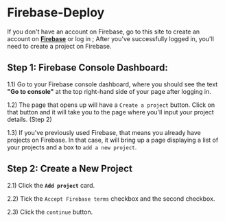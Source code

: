 # Firebase-Deploy

If you don't have an account on Firebase, go to this site to create an account on [**Firebase**](https://firebase.google.com/) or log in ;
After you've successfully logged in, you'll need to create a project on Firebase.

## Step 1: Firebase Console Dashboard:
   1.1) Go to your Firebase console dashboard, where you should see the text **"Go to console"** at the top right-hand side of your page after logging in.

   1.2) The page that opens up will have a `Create a project` button. Click on that button and it will take you to the page where you'll input your project details. (Step 2)

   1.3) If you've previously used Firebase, that means you already have projects on Firebase. In that case, it will bring up a page displaying a list of your projects and a box to `add a new project`.

## Step 2: Create a New Project
   2.1) Click the **`Add project`** card.
   
   2.2) Tick the `Accept Firebase terms` checkbox and the second checkbox.
   
   2.3) Click the `continue` button. 
